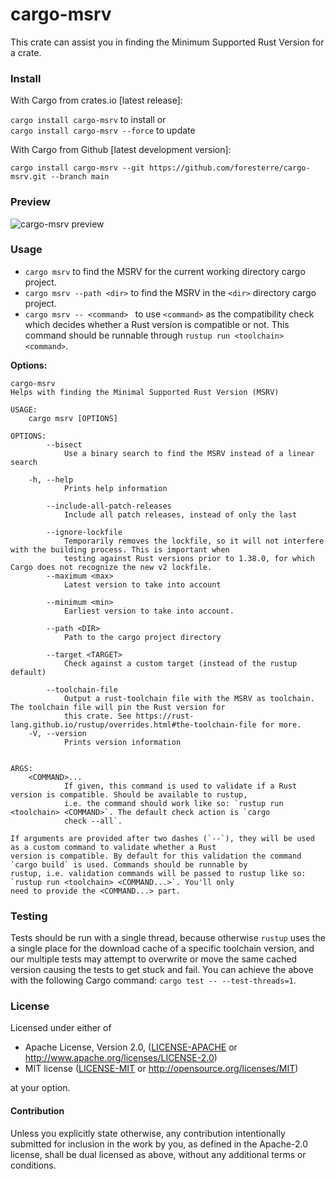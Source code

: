 # cargo-msrv

This crate can assist you in finding the Minimum Supported Rust Version for a crate.

### Install

With Cargo from crates.io [latest release]:

`cargo install cargo-msrv` to install or <br>
`cargo install cargo-msrv --force` to update

With Cargo from Github [latest development version]:

`cargo install cargo-msrv --git https://github.com/foresterre/cargo-msrv.git --branch main`


### Preview

![cargo-msrv preview](https://user-images.githubusercontent.com/67644597/115533258-db1f7c80-a296-11eb-864f-c2e363fdb83d.gif)

### Usage

* `cargo msrv` to find the MSRV for the current working directory cargo project. 
* `cargo msrv --path <dir>` to find the MSRV in the `<dir>` directory cargo project.
* `cargo msrv -- <command> ` to use `<command>` as the compatibility check which decides whether a Rust version is
compatible or not. This command should be runnable through `rustup run <toolchain> <command>`.

**Options:**
```
cargo-msrv
Helps with finding the Minimal Supported Rust Version (MSRV)

USAGE:
    cargo msrv [OPTIONS]

OPTIONS:
        --bisect
            Use a binary search to find the MSRV instead of a linear search

    -h, --help
            Prints help information

        --include-all-patch-releases
            Include all patch releases, instead of only the last

        --ignore-lockfile
            Temporarily removes the lockfile, so it will not interfere with the building process. This is important when
            testing against Rust versions prior to 1.38.0, for which Cargo does not recognize the new v2 lockfile.
        --maximum <max>
            Latest version to take into account

        --minimum <min>
            Earliest version to take into account.

        --path <DIR>
            Path to the cargo project directory

        --target <TARGET>
            Check against a custom target (instead of the rustup default)

        --toolchain-file
            Output a rust-toolchain file with the MSRV as toolchain. The toolchain file will pin the Rust version for
            this crate. See https://rust-lang.github.io/rustup/overrides.html#the-toolchain-file for more.
    -V, --version
            Prints version information


ARGS:
    <COMMAND>...
            If given, this command is used to validate if a Rust version is compatible. Should be available to rustup,
            i.e. the command should work like so: `rustup run <toolchain> <COMMAND>`. The default check action is `cargo
            check --all`.

If arguments are provided after two dashes (`--`), they will be used as a custom command to validate whether a Rust
version is compatible. By default for this validation the command `cargo build` is used. Commands should be runnable by
rustup, i.e. validation commands will be passed to rustup like so: `rustup run <toolchain> <COMMAND...>`. You'll only
need to provide the <COMMAND...> part.
```

### Testing

Tests should be run with a single thread, because otherwise `rustup` uses the a single place for the download cache of a
specific toolchain version, and our multiple tests may attempt to overwrite or move the same cached version causing the
tests to get stuck and fail. You can achieve the above with the following Cargo command: `cargo test -- --test-threads=1`.

### License
 
Licensed under either of

* Apache License, Version 2.0, ([LICENSE-APACHE](LICENSE-APACHE) or http://www.apache.org/licenses/LICENSE-2.0)
* MIT license ([LICENSE-MIT](LICENSE-MIT) or http://opensource.org/licenses/MIT)

at your option.

#### Contribution

Unless you explicitly state otherwise, any contribution intentionally
submitted for inclusion in the work by you, as defined in the Apache-2.0
license, shall be dual licensed as above, without any additional terms or
conditions.
